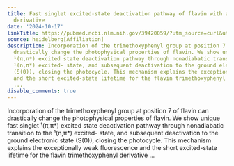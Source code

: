 ```yaml
---
title: Fast singlet excited-state deactivation pathway of flavin with a trimethoxyphenyl
  derivative
date: '2024-10-17'
linkTitle: https://pubmed.ncbi.nlm.nih.gov/39420059/?utm_source=curl&utm_medium=rss&utm_campaign=pubmed-2&utm_content=1FakS-2QOkCT8HsMOQP1bCRQ4YzyumYOmxmF0moLsQ3dFB1E9V&fc=20220326224207&ff=20241018203119&v=2.18.0.post9+e462414
source: heidelberg[Affiliation]
description: Incorporation of the trimethoxyphenyl group at position 7 of flavin can
  drastically change the photophysical properties of flavin. We show unique fast singlet
  ¹(π,π*) excited state deactivation pathway through nonadiabatic transition to the
  ¹(n,π*) excited- state, and subsequent deactivation to the ground electronic state
  (S(0)), closing the photocycle. This mechanism explains the exceptionally weak fluorescence
  and the short excited-state lifetime for the flavin trimethoxyphenyl derivative
  ...
disable_comments: true
---
```

Incorporation of the trimethoxyphenyl group at position 7 of flavin can drastically change the photophysical properties of flavin. We show unique fast singlet ¹(π,π*) excited state deactivation pathway through nonadiabatic transition to the ¹(n,π*) excited- state, and subsequent deactivation to the ground electronic state (S(0)), closing the photocycle. This mechanism explains the exceptionally weak fluorescence and the short excited-state lifetime for the flavin trimethoxyphenyl derivative ...